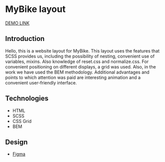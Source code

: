 # MyBike layout
[DEMO LINK](https://anastasia4sik.github.io/BIKE-landing/)

## Introduction
Hello, this is a website layout for MyBike. This layout uses the features that SCSS provides us, including the possibility of nesting, convenient use of variables, mixins. Also knowledge of reset.css and normalize.css. For convenient positioning on different displays, a grid was used. Also, in the work we have used the BEM methodology. Additional advantages and points to which attention was paid are interesting animation and a convenient user-friendly interface.

## Technologies
* HTML
* SCSS
* CSS Grid
* BEM

## Design
* [Figma](https://www.figma.com/file/NZQAIydtHo5QkINyGLHNcq/BIKE-New-Version?node-id=0%3A1&t=qg0cd7qu7eA0JhED-0)

